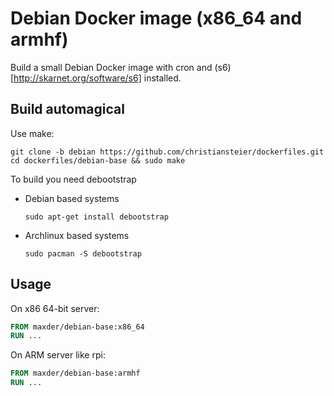 # Debian Docker image (x86_64 and armhf)

Build a small Debian Docker image with cron and (s6) [http://skarnet.org/software/s6] installed. 

## Build automagical

Use make:

```
git clone -b debian https://github.com/christiansteier/dockerfiles.git
cd dockerfiles/debian-base && sudo make
```

To build you need debootstrap
 * Debian based systems
   ```
   sudo apt-get install debootstrap
   ```
 * Archlinux based systems
   ```
   sudo pacman -S debootstrap
   ```

## Usage

On x86 64-bit server:
```dockerfile
FROM maxder/debian-base:x86_64
RUN ...
```

On ARM server like rpi:
```dockerfile
FROM maxder/debian-base:armhf
RUN ...
```

